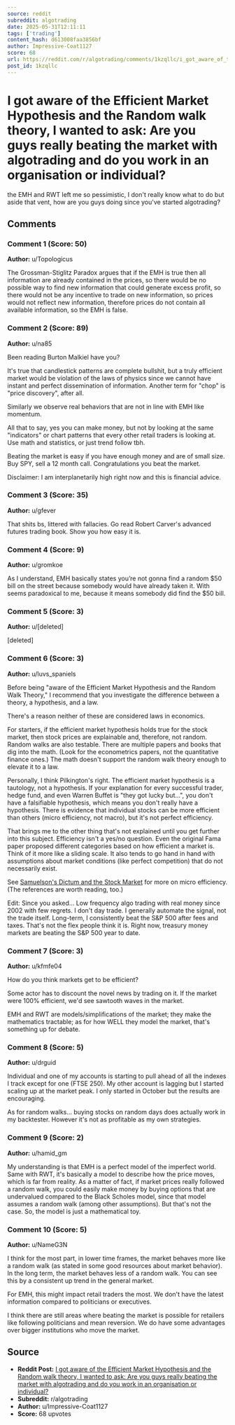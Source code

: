 ```yaml
---
source: reddit
subreddit: algotrading
date: 2025-05-31T12:11:11
tags: ['trading']
content_hash: d613008faa3856bf
author: Impressive-Coat1127
score: 68
url: https://reddit.com/r/algotrading/comments/1kzqllc/i_got_aware_of_the_efficient_market_hypothesis/
post_id: 1kzqllc
---
```


# I got aware of the Efficient Market Hypothesis and the Random walk theory, I wanted to ask: Are you guys really beating the market with algotrading and do you work in an organisation or individual?

the EMH and RWT left me so pessimistic, I don't really know what to do but aside that vent, how are you guys doing since you've started algotrading?

## Comments

### Comment 1 (Score: 50)

**Author:** u/Topologicus

The Grossman-Stiglitz Paradox argues that if the EMH is true then all information are already contained in the prices, so there would be no possible way to find new information that could generate excess profit, so there would not be any incentive to trade on new information, so prices would not reflect new information, therefore prices do not contain all available information, so the EMH is false.

### Comment 2 (Score: 89)

**Author:** u/na85

Been reading Burton Malkiel have you?

It's true that candlestick patterns are complete bullshit, but a truly efficient market would be violation of the laws of physics since we cannot have instant and perfect dissemination of information.  Another term for "chop" is "price discovery", after all.

Similarly we observe real behaviors that are not in line with EMH like momentum.

All that to say, yes you can make money, but not by looking at the same "indicators" or chart patterns that every other retail traders is looking at.  Use math and statistics, or just trend follow tbh.

Beating the market is easy if you have enough money and are of small size.  Buy SPY, sell a 12 month call.  Congratulations you beat the market.

Disclaimer: I am interplanetarily high right now and this is financial advice.

### Comment 3 (Score: 35)

**Author:** u/gfever

That shits bs, littered with fallacies. Go read Robert Carver's advanced futures trading book. Show you how easy it is.

### Comment 4 (Score: 9)

**Author:** u/gromkoe

As I understand, EMH basically states you’re not gonna find a random $50 bill on the street because somebody would have already taken it. With seems paradoxical to me, because it means somebody did find the $50 bill.

### Comment 5 (Score: 3)

**Author:** u/[deleted]

[deleted]

### Comment 6 (Score: 3)

**Author:** u/luvs_spaniels

Before being "aware of the Efficient Market Hypothesis and the Random Walk Theory," I recommend that you investigate the difference between a theory, a hypothesis, and a law.

There's a reason neither of these are considered laws in economics.

For starters, if the efficient market hypothesis holds true for the stock market, then stock prices are explainable and, therefore, not random. Random walks are also testable. There are multiple papers and books that dig into the math. (Look for the econometrics papers, not the quantitative finance ones.) The math doesn't support the random walk theory enough to elevate it to a law.

Personally, I think Pilkington's right. The efficient market hypothesis is a tautology, not a hypothesis. If your explanation for every successful trader, hedge fund, and even Warren Buffet is "they got lucky but...", you don't have a falsifiable hypothesis, which means you don't really have a hypothesis. There is evidence that individual stocks can be more efficient than others (micro efficiency, not macro), but it's not perfect efficiency.

That brings me to the other thing that's not explained until you get further into this subject. Efficiency isn't a yes/no question. Even the original Fama paper proposed different categories based on how efficient a market is. Think of it more like a sliding scale. It also tends to go hand in hand with assumptions about market conditions (like perfect competition) that do not necessarily exist.

See [Samuelson's Dictum and the Stock Market](http://www.econ.yale.edu//~shiller/pubs/p1183.pdf) for more on micro efficiency. (The references are worth reading, too.)

Edit: Since you asked... Low frequency algo trading with real money since 2002 with few regrets. I don't day trade. I generally automate the signal, not the trade itself. Long-term, I consistently beat the S&P 500 after fees and taxes. That's not the flex people think it is. Right now, treasury money markets are beating the S&P 500 year to date.

### Comment 7 (Score: 3)

**Author:** u/kfmfe04

How do you think markets get to be efficient?

Some actor has to discount the novel news by trading on it.  If the market were 100% efficient, we'd see sawtooth waves in the market.

EMH and RWT are models/simplifications of the market;  they make the mathematics tractable; as for how WELL they model the market, that's something up for debate.

### Comment 8 (Score: 5)

**Author:** u/drguid

Individual and one of my accounts is starting to pull ahead of all the indexes I track except for one (FTSE 250). My other account is lagging but I started scaling up at the market peak. I only started in October but the results are encouraging.

As for random walks... buying stocks on random days does actually work in my backtester. However it's not as profitable as my own strategies.

### Comment 9 (Score: 2)

**Author:** u/hamid_gm

My understanding is that EMH is a perfect model of the imperfect world. Same with RWT, it's basically a model to describe how the price moves, which is far from reality. As a matter of fact, if market prices really followed a random walk, you could easily make money by buying options that are undervalued compared to the Black Scholes model, since that model assumes a random walk (among other assumptions). But that's not the case. So, the model is just a mathematical toy.

### Comment 10 (Score: 5)

**Author:** u/NameG3N

I think for the most part, in lower time frames, the market behaves more like a random walk (as stated in some good resources about market behavior). In the long term, the market behaves less of a random walk. You can see this by a consistent up trend in the general market.

For EMH, this might impact retail traders the most. We don't have the latest information compared to politicians or executives.

I think there are still areas where beating the market is possible for retailers like following politicians and mean reversion. We do have some advantages over bigger institutions who move the market.

## Source

- **Reddit Post:** [I got aware of the Efficient Market Hypothesis and the Random walk theory, I wanted to ask: Are you guys really beating the market with algotrading and do you work in an organisation or individual?](https://reddit.com/r/algotrading/comments/1kzqllc/i_got_aware_of_the_efficient_market_hypothesis/)
- **Subreddit:** r/algotrading
- **Author:** u/Impressive-Coat1127
- **Score:** 68 upvotes
